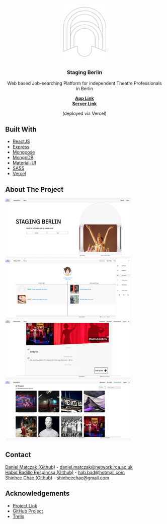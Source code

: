 <!-- PROJECT LOGO -->
<br />
<p align="center">
  <a target="_blank" href="https://github.com/stagingBerlin/sb-front/blob/main/public/img/LogoGrey.png">
    <img src="https://github.com/stagingBerlin/sb-front/blob/main/public/img/LogoGrey.png" alt="Logo" width="150" height="180">
  </a>
 </p>
  <h3 align="center">Staging Berlin</h3>

  <p align="center">
 Web based Job-searching Platform for independent Theatre Professionals in Berlin
  </p>
  <p align="center">
    <a target="_blank" href="https://staging-berlin.vercel.app/"><strong>App Link</strong></a><br />
    <a target="_blank" href="https://staging-berlin-api.vercel.app/"><strong>Server Link</strong></a>
  </p>
   <p align="center">(deployed via Vercel)</p>
  
## Built With

* [ReactJS](https://reactjs.org/)
* [Express](https://expressjs.com/)
* [Mongoose](https://mongoosejs.com/)
* [MongoDB](https://www.mongodb.com/cloud/atlas?utm_content=rlsapostreg&utm_source=google&utm_campaign=gs_emea_rlsamulti_search_brand_dsa_atlas_desktop_rlsa_postreg&utm_term=&utm_medium=cpc_paid_search&utm_ad=b&utm_ad_campaign_id=14412646473&gclid=Cj0KCQjwkIGKBhCxARIsAINMioIyMxUNrRdawAnWoV8sA15dkmCwz9HL-QdMTRDK2_Q6rXjdo-8MsuQaAr-OEALw_wcB)
* [Material-UI](https://material-ui.com)
* [SASS](https://sass-lang.com/)
* [Vercel](https://vercel.com)

<!-- ABOUT THE PROJECT -->
## About The Project
<p align="center">

  <a href="https://github.com/stagingBerlin/sb-front/blob/main/public/Screenshot1.png"><img src="https://github.com/stagingBerlin/sb-front/blob/main/public/Screenshot1.png" alt="Screenshot" width="400" height="190"></a>
  <a href="https://github.com/stagingBerlin/sb-front/blob/main/public/Screenshot2.png"><img src="https://github.com/stagingBerlin/sb-front/blob/main/public/Screenshot2.png" alt="Screenshot" width="400" height="190"></a>
 <a href="https://github.com/stagingBerlin/sb-front/blob/main/public/Screenshot3.png"> <img src="https://github.com/stagingBerlin/sb-front/blob/main/public/Screenshot3.png" alt="Screenshot" width="400" height="190"></a>
 <a href="https://github.com/stagingBerlin/sb-front/blob/main/public/new4.png"> <img src="https://github.com/stagingBerlin/sb-front/blob/main/public/new4.png" alt="Screenshot" width="400" height="190"></a>
  
</p>

## Contact
[Daniel Matczak (Github)](https://github.com/danielczak) - daniel.matczak@network.rca.ac.uk <br />
[Habid Badillo Bespinosa (Github)](https://github.com/habidbesp) - hab.bad@hotmail.com <br />
[Shinhee Chae (Github)](https://github.com/shinheechae) - shinheechae@gmail.com <br />
              

## Acknowledgements

* [Project Link](https://github.com/stagingBerlin)
* [GitHub Project](https://pages.github.com)
* [Trello](https://trello.com/)
